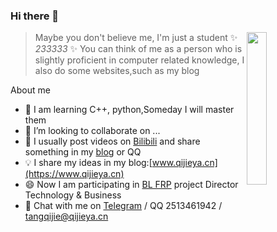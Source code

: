 ### Hi there 👋

<img src="https://img.qijieya.cn/LightPicture/2023/03/33e5e9e5381095de.png" style="width: 25%;" align="right">

> Maybe you don't believe me, I'm just a student ✨ _233333_ ✨ You can think of me as a person who is slightly proficient in computer related knowledge, I also do some websites,such as my blog

About me

- 🔭 I am learning C++, python,Someday I will master them
- 👯 I’m looking to collaborate on ...
- 🤔 I usually post videos on [Bilibili](https://space.bilibili.com/1755772957) and share something in my [blog](https://www.qijieya.cn) or QQ
- 💡 I share my ideas in my blog:[www.qijieya.cn](https://www.qijieya.cn)
- 😄 Now I am participating in [BL FRP](https://frp.mybailu.net/) project Director Technology & Business
- 💬 Chat with me on [Telegram](https://t.me/qijieya_lty) / QQ 2513461942 / tangqijie@qijieya.cn 

